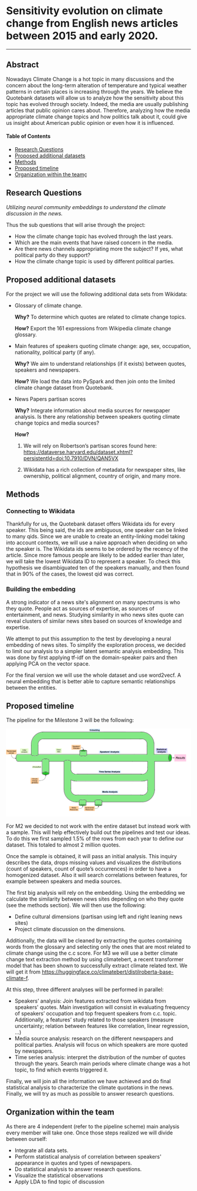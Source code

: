 # Sensitivity evolution on climate change from English news articles between 2015 and early 2020. 
---

## Abstract
Nowadays Climate Change is a hot topic in many discussions and the concern about the long-term alteration of temperature and typical weather patterns in certain places is increasing through the years. We believe the Quotebank datasets will allow us to analyze how the sensitivity about this topic has evolved through society. Indeed, the media are usually publishing articles that public opinion cares about. Therefore, analyzing how the media appropriate climate change topics and how politics talk about it, could give us insight about American public opinion or even how it is influenced. 

#### Table of Contents
- [Research Questions](#research-questions)  
- [Proposed additional datasets](#proposed-additional-datasets)
- [Methods](#methods)
- [Proposed timeline](#proposed-timeline)
- [Organization within the team](#organization-within-the-team)ç


## Research Questions
*Utilizing neural community embeddings to understand the climate discussion in the news.*

Thus the sub questions that will arise through the project:
- How the climate change topic has evolved through the last years. 
- Which are the main events that have raised concern in the media. 
- Are there news channels appropriating more the subject? If yes, what political party do they support? 
- How the climate change topic is used by different political parties.


## Proposed additional datasets
For the project we will use the following additional data sets from Wikidata: 

- Glossary of climate change. 

    **Why?** To determine which quotes are related to climate change topics. 

    **How?** Export the 161 expressions from Wikipedia climate change glossary.

- Main features of speakers quoting climate change: age, sex, occupation, nationality, political party (if any). 

    **Why?** We aim to understand relationships (if it exists) between quotes, speakers and newspapers. 

    **How?** We load the data into PySpark and then join onto the limited climate change dataset from Quotebank. 

- News Papers partisan scores

    **Why?** Integrate information about media sources for newspaper analysis. Is there any relationship between speakers quoting climate change topics and media sources? 
	
    **How?**   
    1. We will rely on Robertson’s partisan scores found here: https://dataverse.harvard.edu/dataset.xhtml?persistentId=doi:10.7910/DVN/QAN5VX

    2. Wikidata has a rich collection of metadata for newspaper sites, like ownership, political alignment, country of origin, and many more. 



## Methods
### Connecting to Wikidata
Thankfully for us, the Quotebank dataset offers Wikidata ids for every speaker. This being said, the ids are ambiguous, one speaker can be linked to many qids. Since we are unable to create an entity-linking model taking into account contexts, we will use a naive approach when deciding on who the speaker is. The Wikidata ids seems to be ordered by the recency of the article. Since more famous people are likely to be added earlier than later, we will take the lowest Wikidata ID to represent a speaker. To check this hypothesis we disambiguated ten of the speakers manually, and then found that in 90% of the cases, the lowest qid was correct. 

### Building the embedding
A strong indicator of a news site's alignment on many spectrums is who they quote. People act as sources of expertise, as sources of entertainment, and news. Studying similarity in who news sites quote can reveal clusters of similar news sites based on sources of knowledge and expertise. 

We attempt to put this assumption to the test by developing a neural embedding of news sites. To simplify the exploration process, we decided to limit our analysis to a simpler latent semantic analysis embedding. This was done by first applying tf-idf on the domain-speaker pairs and then applying PCA on the vector space. 

For the final version we will use the whole dataset and use word2vecf. A neural embedding that is better able to capture semantic relationships between the entities. 


## Proposed timeline
The pipeline for the Milestone 3 will be the following:

![Alt text](./pipeline.png?raw=true)

For M2 we decided to not work with the entire dataset but instead work with a sample. This will help effectively build out the pipelines and test our ideas. To do this we first sampled 1.5% of the rows from each year to define our dataset. This totaled to almost 2 million quotes.

Once the sample is obtained, it will pass an initial analysis. This inquiry describes the data,  drops missing values and visualizes the distributions (count of speakers, count of quote’s occurrences) in order to have a homogenized dataset. Also it will search correlations between features, for example between speakers and media sources. 

The first big analysis will rely on the embedding. Using the embedding we calculate the similarity between news sites depending on who they quote (see the methods section). We will then use the following:

- Define cultural dimensions (partisan using left and right leaning news sites)
- Project climate discussion on the dimensions. 

Additionally, the data will be cleaned by extracting the quotes containing words from the glossary and selecting only the ones that are most related to climate change using the c.c score. For M3 we will use a better climate change text extraction method by using climatebert, a recent transformer model that has been shown to successfully extract climate related text. We will get it from https://huggingface.co/climatebert/distilroberta-base-climate-f. 

At this step, three different analyses will be performed in parallel:

- Speakers’ analysis: Join features extracted from wikidata from speakers' quotes.  Main investigation will consist in evaluating frequency of speakers’ occupation and top frequent speakers from c.c. topic. Additionally, a features’ study  related to those speakers (measure uncertainty; relation between features like correlation, linear regression, ...)
- Media source analysis: research on the different newspapers and political parties. Analysis will focus on which speakers are more quoted by newspapers. 
- Time series analysis: interpret the distribution of the number of quotes through the years. Search main periods where climate change was a hot topic, to find which events triggered it.

Finally, we will join all the information we have achieved and do final statistical analysis to characterize the climate quotations in the news. Finally, we will try as much as possible to answer research questions.  


## Organization within the team
As there are 4 independent (refer to the pipeline scheme) main analysis every member will take one. 
Once those steps realized we will divide between ourself: 
-  Integrate all data sets. 
-  Perform statistical analysis of correlation between speakers' appearance in quotes and types of newspapers.
- Do statistical analysis to answer research questions. 
- Visualize the statistical observations 
- Apply LDA to find topic of discussion


